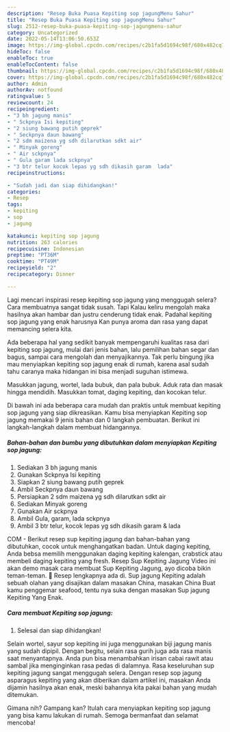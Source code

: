 ```yaml
---
description: "Resep Buka Puasa Kepiting sop jagungMenu Sahur"
title: "Resep Buka Puasa Kepiting sop jagungMenu Sahur"
slug: 2512-resep-buka-puasa-kepiting-sop-jagungmenu-sahur
category: Uncategorized
date: 2022-05-14T13:06:50.653Z
image: https://img-global.cpcdn.com/recipes/c2b1fa5d1694c98f/680x482cq70/kepiting-sop-jagung-foto-resep-utama.jpg
hideToc: false
enableToc: true
enableTocContent: false
thumbnail: https://img-global.cpcdn.com/recipes/c2b1fa5d1694c98f/680x482cq70/kepiting-sop-jagung-foto-resep-utama.jpg
cover: https://img-global.cpcdn.com/recipes/c2b1fa5d1694c98f/680x482cq70/kepiting-sop-jagung-foto-resep-utama.jpg
author: Admin
authorAv: notfound
ratingvalue: 5
reviewcount: 24
recipeingredient:
- "3 bh jagung manis"
- " Sckpnya Isi kepiting"
- "2 siung bawang putih geprek"
- " Seckpnya daun bawang"
- "2 sdm maizena yg sdh dilarutkan sdkt air"
- " Minyak goreng"
- " Air sckpnya"
- " Gula garam lada sckpnya"
- "3 btr telur kocok lepas yg sdh dikasih garam  lada"
recipeinstructions:

- "Sudah jadi dan siap dihidangkan!"
categories:
- Resep
tags:
- kepiting
- sop
- jagung

katakunci: kepiting sop jagung 
nutrition: 263 calories
recipecuisine: Indonesian
preptime: "PT36M"
cooktime: "PT49M"
recipeyield: "2"
recipecategory: Dinner

---
```



Lagi mencari inspirasi resep kepiting sop jagung yang menggugah selera? Cara membuatnya sangat tidak susah. Tapi Kalau keliru mengolah maka hasilnya akan hambar dan justru cenderung tidak enak. Padahal kepiting sop jagung yang enak harusnya Kan punya aroma dan rasa yang dapat memancing selera kita.


Ada beberapa hal yang sedikit banyak mempengaruhi kualitas rasa dari kepiting sop jagung, mulai dari jenis bahan, lalu pemilihan bahan segar dan bagus, sampai cara mengolah dan menyajikannya. Tak perlu bingung jika mau menyiapkan kepiting sop jagung enak di rumah, karena asal sudah tahu caranya maka hidangan ini bisa menjadi suguhan istimewa.

Masukkan jagung, wortel, lada bubuk, dan pala bubuk. Aduk rata dan masak hingga mendidih. Masukkan tomat, daging kepiting, dan kocokan telur.


Di bawah ini ada beberapa cara mudah dan praktis untuk membuat kepiting sop jagung yang siap dikreasikan. Kamu bisa menyiapkan Kepiting sop jagung memakai 9 jenis bahan dan 0 langkah pembuatan. Berikut ini langkah-langkah dalam membuat hidangannya.

<!--inarticleads1-->

##### Bahan-bahan dan bumbu yang dibutuhkan dalam menyiapkan Kepiting sop jagung:

1. Sediakan 3 bh jagung manis
1. Gunakan  Sckpnya Isi kepiting
1. Siapkan 2 siung bawang putih geprek
1. Ambil  Seckpnya daun bawang
1. Persiapkan 2 sdm maizena yg sdh dilarutkan sdkt air
1. Sediakan  Minyak goreng
1. Gunakan  Air sckpnya
1. Ambil  Gula, garam, lada sckpnya
1. Ambil 3 btr telur, kocok lepas yg sdh dikasih garam &amp; lada


COM - Berikut resep sup kepiting jagung dan bahan-bahan yang dibutuhkan, cocok untuk menghangatkan badan. Untuk daging kepiting, Anda bebsa memilih menggunakan daging kepiting kalengan, crabstick atau membeli daging kepiting yang fresh. Resep Sup Kepiting Jagung Video ini akan demo masak cara membuat Sup Kepiting Jagung, ayo dicoba bikin teman-teman. 🙂 Resep lengkapnya ada di. Sup jagung Kepiting adalah sebuah olahan yang disajikan dalam masakan China, masakan China Buat kamu penggemar seafood, tentu nya suka dengan masakan Sup jagung Kepiting Yang Enak. 

<!--inarticleads2-->

##### Cara membuat Kepiting sop jagung:


1. Selesai dan siap dihidangkan!

Selain wortel, sayur sop kepiting ini juga menggunakan biji jagung manis yang sudah dipipil. Dengan begitu, selain rasa gurih juga ada rasa manis saat menyantapnya. Anda pun bisa menambahkan irisan cabai rawit atau sambal jika menginginkan rasa pedas di dalamnya. Rasa keseluruhan sup kepiting jagung sangat menggugah selera. Dengan resep sop jagung asparagus kepiting yang akan diberikan dalam artikel ini, masakan Anda dijamin hasilnya akan enak, meski bahannya kita pakai bahan yang mudah ditemukan. 

Gimana nih? Gampang kan? Itulah cara menyiapkan kepiting sop jagung yang bisa kamu lakukan di rumah. Semoga bermanfaat dan selamat mencoba!
